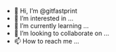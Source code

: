 - 👋 Hi, I’m @gitfastprint
- 👀 I’m interested in ...
- 🌱 I’m currently learning ...
- 💞️ I’m looking to collaborate on ...
- 📫 How to reach me ...

<!---
gitfastprint/gitfastprint is a ✨ special ✨ repository because its `README.md` (this file) appears on your GitHub profile.
You can click the Preview link to take a look at your changes.
--->
